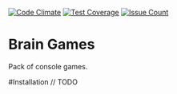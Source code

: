 [![Code Climate](https://codeclimate.com/github/broose/js_l1_brain_games-s12/badges/gpa.svg)](https://codeclimate.com/github/broose/js_l1_brain_games-s12)
[![Test Coverage](https://codeclimate.com/github/broose/js_l1_brain_games-s12/badges/coverage.svg)](https://codeclimate.com/github/broose/js_l1_brain_games-s12/coverage)
[![Issue Count](https://codeclimate.com/github/broose/js_l1_brain_games-s12/badges/issue_count.svg)](https://codeclimate.com/github/broose/js_l1_brain_games-s12)

# Brain Games
Pack of console games.

#Installation
// TODO
